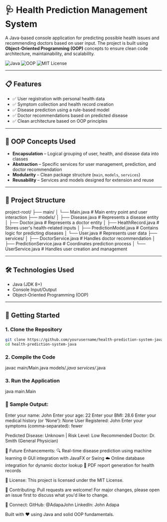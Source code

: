 # 🩺 Health Prediction Management System

A Java-based console application for predicting possible health issues and recommending doctors based on user input. The project is built using **Object-Oriented Programming (OOP)** concepts to ensure clean code architecture, maintainability, and scalability.

![Java](https://img.shields.io/badge/Java-ED8B00?style=for-the-badge&logo=java&logoColor=white)
![OOP](https://img.shields.io/badge/OOP-Principles-blue?style=for-the-badge)
![MIT License](https://img.shields.io/badge/License-MIT-green.svg?style=for-the-badge)

---

## 📋 Features

- ✅ User registration with personal health data  
- ✅ Symptom collection and health record creation  
- ✅ Disease prediction using a rule-based model  
- ✅ Doctor recommendations based on predicted disease  
- ✅ Clean architecture based on OOP principles  

---

## 🧠 OOP Concepts Used

- **Encapsulation** – Logical grouping of user, health, and disease data into classes  
- **Abstraction** – Specific services for user management, prediction, and doctor recommendation  
- **Modularity** – Clean package structure (`main`, `models`, `services`)  
- **Reusability** – Services and models designed for extension and reuse  

---

## 📁 Project Structure

project-root/
├── main/
│ └── Main.java # Main entry point and user interaction
├── models/
│ ├── Disease.java # Represents a disease entity
│ ├── Doctor.java # Represents a doctor entity
│ ├── HealthRecord.java # Stores user's health-related inputs
│ ├── PredictionModel.java # Contains logic for predicting diseases
│ └── User.java # Represents user data
├── services/
│ ├── DoctorService.java # Handles doctor recommendation
│ ├── PredictionService.java # Coordinates prediction process
│ └── UserService.java # Handles user creation and management

---

## 🛠️ Technologies Used

- Java (JDK 8+)
- Console Input/Output
- Object-Oriented Programming (OOP)

---

## 🚀 Getting Started

### 1. Clone the Repository

```bash
git clone https://github.com/yourusername/health-prediction-system-java.git
cd health-prediction-system-java
```

### 2. Compile the Code

javac main/Main.java models/*.java services/*.java

### 3. Run the Application

java main.Main

### 🧪 Sample Output:
Enter your name: John
Enter your age: 22
Enter your BMI: 28.6
Enter your medical history (or 'None'): None
User Registered: John
Enter your symptoms (comma-separated): fewer

Predicted Disease: Unknown | Risk Level: Low
Recommended Doctor: Dr. Smith (General Physician)



📌 Future Enhancements:
🔍 Real-time disease prediction using machine learning
🌐 GUI integration with JavaFX or Swing
☁️ Online database integration for dynamic doctor lookup
🧾 PDF report generation for health records

📄 License:
This project is licensed under the MIT License.

🙌 Contributing:
Pull requests are welcome! For major changes, please open an issue first to discuss what you'd like to change.

🔗 Connect:
GitHub: @AdapaJohn
LinkedIn: John Adapa

Built with ❤️ using Java and solid OOP fundamentals.
